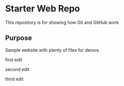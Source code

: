 # Starter Web Repo

This repository is for showing how Git and GitHub work

## Purpose

Sample website with plenty of files for demos

first edit

second edit

third edit
